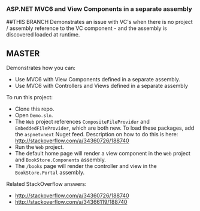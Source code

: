 ### ASP.NET MVC6 and View Components in a separate assembly

##THIS BRANCH
Demonstrates an issue with VC's when there is no project / assembly reference to the VC component - and the assembly is discovered  loaded at runtime.

## MASTER
Demonstrates how you can:
* Use MVC6 with View Components defined in a separate assembly.
* Use MVC6 with Controllers and Views defined in a separate assembly

To run this project:
* Clone this repo.
* Open `Demo.sln`.
* The `Web` project references `CompositeFileProvider` and `EmbeddedFileProvider`, which are both new.  To load these packages, add the `aspnetvnext` Nuget feed. Description on how to do this is here: http://stackoverflow.com/a/34360726/188740
* Run the `Web` project.
* The default home page will render a view component in the `Web` project and `BookStore.Components` assembly.
* The `/books` page will render the controller and view in the `BookStore.Portal` assembly.

Related StackOverflow answers:
* http://stackoverflow.com/a/34360726/188740
* http://stackoverflow.com/a/34366119/188740
